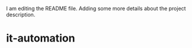 I am editing the README file. Adding some more details about the project description.
# it-automation
